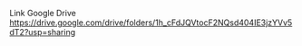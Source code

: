 Link Google Drive
https://drive.google.com/drive/folders/1h_cFdJQVtocF2NQsd404IE3jzYVv5dT2?usp=sharing
